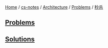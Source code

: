 [Home](https://mengxianbin.github.io) /
[cs-notes](https://mengxianbin.github.io/cs-notes/site) /
[Architecture](https://mengxianbin.github.io/cs-notes/site/Architecture) /
[Problems](https://mengxianbin.github.io/cs-notes/site/Architecture/Problems) /
[秒杀](https://mengxianbin.github.io/cs-notes/site/Architecture/Problems/%E7%A7%92%E6%9D%80)

## [Problems](https://mengxianbin.github.io/cs-notes/site/Architecture/Problems/%E7%A7%92%E6%9D%80/Problems)

## [Solutions](https://mengxianbin.github.io/cs-notes/site/Architecture/Problems/%E7%A7%92%E6%9D%80/Solutions)
